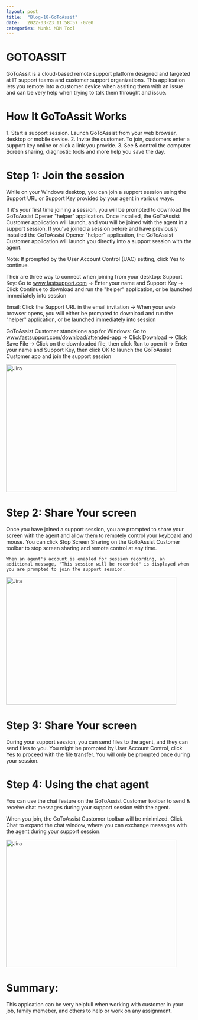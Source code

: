 ```yaml
---
layout: post
title:  "Blog-18-GoToAssit"
date:   2022-03-23 11:58:57 -0700
categories: Munki MDM Tool
---
```


<h1>GOTOASSIT</h1>
GoToAssit is a cloud-based remote support platform designed and targeted at IT support teams and customer support organizations.
This application lets you remote into a customer device when assiting them with an issue and can be very help when trying to talk them throught and issue.


<h1>How It GoToAssit Works</h1>
    1. Start a support session.
    Launch GoToAssist from your web browser, desktop or mobile device.
    2. Invite the customer.
    To join, customers enter a support key online or click a link you provide.
    3. See & control the computer.
    Screen sharing, diagnostic tools and more help you save the day.


<h1>Step 1: Join the session  </h1>

While on your Windows desktop, you can join a support session using the Support URL or Support Key provided by your agent in various ways. 

If it's your first time joining a session, you will be prompted to download the GoToAssist Opener "helper" application. Once installed, the GoToAssist Customer application will launch, and you will be joined with the agent in a support session.
If you've joined a session before and have previously installed the GoToAssist Opener "helper" application, the GoToAssist Customer application will launch you directly into a support session with the agent.
 
Note: If prompted by the User Account Control (UAC) setting, click Yes to continue.

Their are three way to connect when joining from your desktop:
Support Key:
Go to www.fastsupport.com -> Enter your name and Support Key -> Click Continue to download and run the "helper" application, or be launched immediately into session

Email:
Click the Support URL in the email invitation -> When your web browser opens, you will either be prompted to download and run the "helper" application, or be launched immediately into session

GoToAssist Customer standalone app for Windows:
Go to www.fastsupport.com/download/attended-app -> Click Download -> Click Save File -> Click on the downloaded file, then click Run to open it -> Enter your name and Support Key, then click OK to launch the GoToAssist Customer app and join the support session


<img src="https://assets.cdngetgo.com/21/90/aef4b40d48e394d72a09321b7153/cust-attended-app.png" alt="Jira" width="460" height="345">

<h1>Step 2: Share Your screen</h1>
    Once you have joined a support session, you are prompted to share your screen with the agent and allow them to remotely control your keyboard and mouse. 
    You can click Stop Screen Sharing on the GoToAssist Customer toolbar to stop screen sharing and remote control at any time.

    When an agent's account is enabled for session recording, an additional message, "This session will be recorded" is displayed when you are prompted to join the support session.


<img src="https://assets.cdngetgo.com/be/e2/b4d602d74390840dea5a6e606ede/screensharing.png" alt="Jira" width="460" height="345">

<h1>Step 3: Share Your screen</h1>
    During your support session, you can send files to the agent, and they can send files to you.
    You might be prompted by User Account Control, click Yes to proceed with the file transfer. You will only be prompted once during your session. 

<h1>Step 4: Using the chat agent</h1>
You can use the chat feature on the GoToAssist Customer toolbar to send & receive chat messages during your support session with the agent.

When you join, the GoToAssist Customer toolbar will be minimized. Click Chat to expand the chat window, where you can exchange messages with the agent during your support session.

<img src="https://assets.cdngetgo.com/5a/6c/55a2f6ba4b42bd529f8395479a11/chatwindow.png" alt="Jira" width="460" height="345">

<h1>Summary: </h1>

This applcation can be very helpfull when working with customer in your job, family memeber, and others to help or work on any assignment. 
